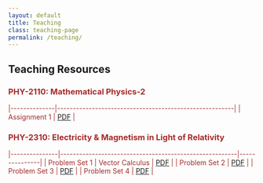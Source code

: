 ```yaml
---
layout: default
title: Teaching
class: teaching-page
permalink: /teaching/
---
```


## Teaching Resources <br> 

### <font color='brown'> PHY-2110: Mathematical Physics-2

|--------------|--------------------------------------------------------|
| Assignment 1 |  [PDF](teaching/phy2110/assignment-1(full-set).pdf)     |

### <font color='brown'> PHY-2310: Electricity & Magnetism in Light of Relativity

|---------------|--------------------------------------------------------|---------------|
| Problem Set 1 | Vector Calculus                                        | [PDF](teaching/phy2310/ProbSet-1.pdf)      |
| Problem Set 2 | [PDF](teaching/phy2310/ProbSet-2.pdf)                  |
| Problem Set 3 | [PDF](teaching/phy2310/ProbSet-3.pdf)                  |
| Problem Set 4 | [PDF](teaching/phy2310/ProbSet-4.pdf)                  |
